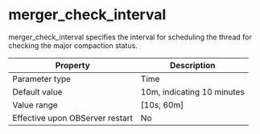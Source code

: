 merger_check_interval 
==========================================

merger_check_interval specifies the interval for scheduling the thread for checking the major compaction status. 


|          **Property**           |      **Description**       |
|---------------------------------|----------------------------|
| Parameter type                  | Time                       |
| Default value                   | 10m, indicating 10 minutes |
| Value range                     | \[10s, 60m\]               |
| Effective upon OBServer restart | No                         |



